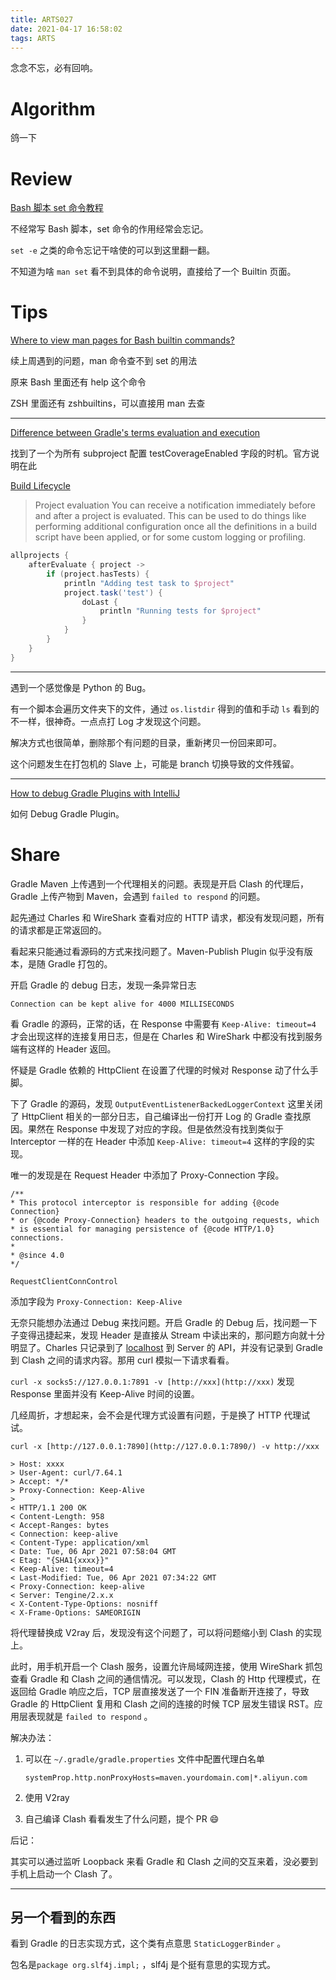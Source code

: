 ```yaml
---
title: ARTS027
date: 2021-04-17 16:58:02
tags: ARTS
---
```


念念不忘，必有回响。
<!--more-->

# Algorithm

鸽一下

# Review

[Bash 脚本 set 命令教程](http://www.ruanyifeng.com/blog/2017/11/bash-set.html)

不经常写 Bash 脚本，set 命令的作用经常会忘记。

`set -e` 之类的命令忘记干啥使的可以到这里翻一翻。

不知道为啥 `man set` 看不到具体的命令说明，直接给了一个 Builtin 页面。

# Tips

[Where to view man pages for Bash builtin commands?](https://stackoverflow.com/questions/22991942/where-to-view-man-pages-for-bash-builtin-commands)

续上周遇到的问题，man 命令查不到 set 的用法

原来 Bash 里面还有 help 这个命令

ZSH 里面还有 zshbuiltins，可以直接用 man 去查

---

[Difference between Gradle's terms evaluation and execution](https://stackoverflow.com/questions/16070567/difference-between-gradles-terms-evaluation-and-execution)

找到了一个为所有 subproject 配置 testCoverageEnabled 字段的时机。官方说明在此

[Build Lifecycle](https://docs.gradle.org/current/userguide/build_lifecycle.html#sec:project_evaluation)

> Project evaluation
> You can receive a notification immediately before and after a project is evaluated. This can be used to do things like performing additional configuration once all the definitions in a build script have been applied, or for some custom logging or profiling.

```groovy
allprojects {
    afterEvaluate { project ->
        if (project.hasTests) {
            println "Adding test task to $project"
            project.task('test') {
                doLast {
                    println "Running tests for $project"
                }
            }
        }
    }
}
```

---

遇到一个感觉像是 Python 的 Bug。

有一个脚本会遍历文件夹下的文件，通过 `os.listdir` 得到的值和手动 `ls` 看到的不一样，很神奇。一点点打 Log 才发现这个问题。

解决方式也很简单，删除那个有问题的目录，重新拷贝一份回来即可。

这个问题发生在打包机的 Slave 上，可能是 branch 切换导致的文件残留。

---

[How to debug Gradle Plugins with IntelliJ](https://medium.com/grandcentrix/how-to-debug-gradle-plugins-with-intellij-eef2ef681a7b)

如何 Debug Gradle Plugin。

# Share

Gradle Maven 上传遇到一个代理相关的问题。表现是开启 Clash 的代理后，Gradle 上传产物到 Maven，会遇到 `failed to respond` 的问题。

起先通过 Charles 和 WireShark 查看对应的 HTTP 请求，都没有发现问题，所有的请求都是正常返回的。

看起来只能通过看源码的方式来找问题了。Maven-Publish Plugin 似乎没有版本，是随 Gradle 打包的。

开启 Gradle 的 debug 日志，发现一条异常日志

`Connection can be kept alive for 4000 MILLISECONDS`

看 Gradle 的源码，正常的话，在 Response 中需要有 `Keep-Alive: timeout=4` 才会出现这样的连接复用日志，但是在 Charles 和 WireShark 中都没有找到服务端有这样的 Header 返回。

怀疑是 Gradle 依赖的 HttpClient 在设置了代理的时候对 Response 动了什么手脚。

下了 Gradle 的源码，发现 `OutputEventListenerBackedLoggerContext` 这里关闭了 HttpClient 相关的一部分日志，自己编译出一份打开 Log 的 Gradle 查找原因。果然在 Response 中发现了对应的字段。但是依然没有找到类似于 Interceptor 一样的在 Header 中添加 `Keep-Alive: timeout=4` 这样的字段的实现。

唯一的发现是在 Request Header 中添加了 Proxy-Connection 字段。

```
/**
* This protocol interceptor is responsible for adding {@code Connection}
* or {@code Proxy-Connection} headers to the outgoing requests, which
* is essential for managing persistence of {@code HTTP/1.0} connections.
*
* @since 4.0
*/
```

`RequestClientConnControl` 

添加字段为 `Proxy-Connection: Keep-Alive`

无奈只能想办法通过 Debug 来找问题。开启 Gradle 的 Debug 后，找问题一下子变得迅捷起来，发现 Header 是直接从 Stream 中读出来的，那问题方向就十分明显了。Charles 只记录到了 [localhost](http://localhost) 到 Server 的 API，并没有记录到 Gradle 到 Clash 之间的请求内容。那用 curl 模拟一下请求看看。

`curl -x socks5://127.0.0.1:7891 -v [http://xxx](http://xxx)` 发现 Response 里面并没有 Keep-Alive 时间的设置。

几经周折，才想起来，会不会是代理方式设置有问题，于是换了 HTTP 代理试试。

`curl -x [http://127.0.0.1:7890](http://127.0.0.1:7890/) -v http://xxx`

```
> Host: xxxx
> User-Agent: curl/7.64.1
> Accept: */*
> Proxy-Connection: Keep-Alive
>
< HTTP/1.1 200 OK
< Content-Length: 958
< Accept-Ranges: bytes
< Connection: keep-alive
< Content-Type: application/xml
< Date: Tue, 06 Apr 2021 07:58:04 GMT
< Etag: "{SHA1{xxxx}}"
< Keep-Alive: timeout=4
< Last-Modified: Tue, 06 Apr 2021 07:34:22 GMT
< Proxy-Connection: keep-alive
< Server: Tengine/2.x.x
< X-Content-Type-Options: nosniff
< X-Frame-Options: SAMEORIGIN
```

将代理替换成 V2ray 后，发现没有这个问题了，可以将问题缩小到 Clash 的实现上。

此时，用手机开启一个 Clash 服务，设置允许局域网连接，使用 WireShark 抓包查看 Gradle 和 Clash 之间的通信情况。可以发现，Clash 的 Http 代理模式，在返回给 Gradle 响应之后，TCP 层直接发送了一个 FIN 准备断开连接了，导致 Gradle 的 HttpClient 复用和 Clash 之间的连接的时候 TCP 层发生错误 RST。应用层表现就是 `failed to respond` 。


解决办法：

1. 可以在 `~/.gradle/gradle.properties` 文件中配置代理白名单

    ```
    systemProp.http.nonProxyHosts=maven.yourdomain.com|*.aliyun.com
    ```

2. 使用 V2ray
3. 自己编译 Clash 看看发生了什么问题，提个 PR 😄️

后记：

其实可以通过监听 Loopback 来看 Gradle 和 Clash 之间的交互来着，没必要到手机上启动一个 Clash 了。

---

## 另一个看到的东西

看到 Gradle 的日志实现方式，这个类有点意思 `StaticLoggerBinder` 。

包名是`package org.slf4j.impl;` ，slf4j 是个挺有意思的实现方式。

